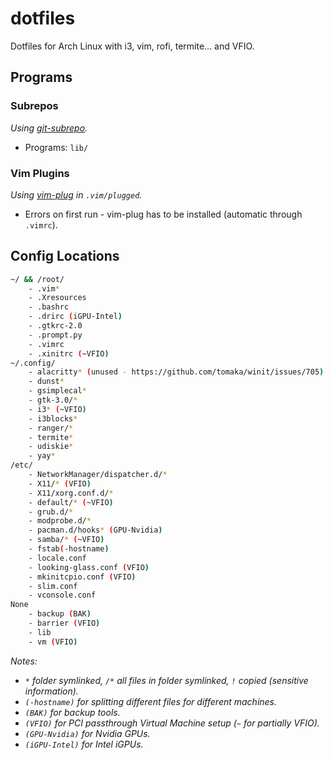 dotfiles
========

Dotfiles for Arch Linux with i3, vim, rofi, termite... and VFIO.

## Programs

### Subrepos

_Using [git-subrepo](https://github.com/ingydotnet/git-subrepo)._

- Programs: `lib/`

### Vim Plugins

_Using [vim-plug](https://github.com/junegunn/vim-plug) in `.vim/plugged`._

- Errors on first run - vim-plug has to be installed (automatic through `.vimrc`).

## Config Locations

```sh
~/ && /root/
    - .vim*
    - .Xresources
    - .bashrc
    - .drirc (iGPU-Intel)
    - .gtkrc-2.0
    - .prompt.py
    - .vimrc
    - .xinitrc (~VFIO)
~/.config/
    - alacritty* (unused - https://github.com/tomaka/winit/issues/705)
    - dunst*
    - gsimplecal*
    - gtk-3.0/*
    - i3* (~VFIO)
    - i3blocks*
    - ranger/*
    - termite*
    - udiskie*
    - yay*
/etc/
    - NetworkManager/dispatcher.d/*
    - X11/* (VFIO)
    - X11/xorg.conf.d/*
    - default/* (~VFIO)
    - grub.d/*
    - modprobe.d/*
    - pacman.d/hooks* (GPU-Nvidia)
    - samba/* (~VFIO)
    - fstab(-hostname)
    - locale.conf
    - looking-glass.conf (VFIO)
    - mkinitcpio.conf (VFIO)
    - slim.conf
    - vconsole.conf
None
    - backup (BAK)
    - barrier (VFIO)
    - lib
    - vm (VFIO)
```
_Notes:_
- _`*` folder symlinked, `/*` all files in folder symlinked, `!` copied (sensitive information)._
- _`(-hostname)` for splitting different files for different machines._
- _`(BAK)` for backup tools._
- _`(VFIO)` for PCI passthrough Virtual Machine setup (`~` for partially VFIO)._
- _`(GPU-Nvidia)` for Nvidia GPUs._
- _`(iGPU-Intel)` for Intel iGPUs._

